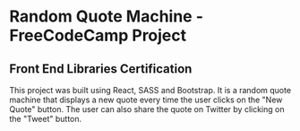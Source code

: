 # Random Quote Machine - FreeCodeCamp Project
## Front End Libraries Certification

This project was built using React, SASS and Bootstrap. It is a random quote machine that displays a new quote every time the user clicks on the "New Quote" button. The user can also share the quote on Twitter by clicking on the "Tweet" button.